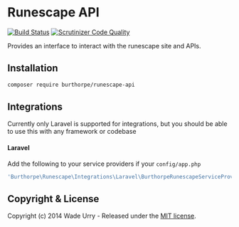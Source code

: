 # Runescape API

[![Build Status](https://travis-ci.org/Burthorpe/runescape-api.svg?branch=master)](https://travis-ci.org/Burthorpe/runescape-api) [![Scrutinizer Code Quality](https://scrutinizer-ci.com/g/Burthorpe/runescape-api/badges/quality-score.png?b=master)](https://scrutinizer-ci.com/g/Burthorpe/runescape-api/?branch=master)

Provides an interface to interact with the runescape site and APIs.

## Installation

```sh
composer require burthorpe/runescape-api
```

## Integrations

Currently only Laravel is supported for integrations, but you should be able to use this with any framework or codebase
 
 #### Laravel
 
 Add the following to your service providers if your `config/app.php`

```php
'Burthorpe\Runescape\Integrations\Laravel\BurthorpeRunescapeServiceProvider',
```

## Copyright & License

Copyright (c) 2014 Wade Urry - Released under the [MIT license](LICENSE).
